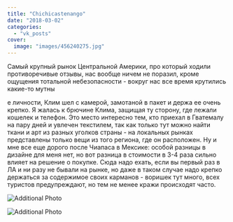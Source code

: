```yaml
---
title: "Chichicastenango"
date: "2018-03-02"
categories: 
  - "vk_posts"
cover:
  image: "images/456240275.jpg"
---
```


Самый крупный рынок Центральной Америки, про который ходили противоречивые отзывы, нас вообще ничем не поразил, кроме ощущения тотальной небезопасности - вокруг нас все время крутились какие-то мутны

<!--more--> е личности, Клим шел с камерой, замотаной в пакет и держа ее очень крепко. Я жалась к брючине Клима, защищая ту сторону, где лежали кошелек и телефон. Это место интересно тем, кто приехал в Гватемалу на пару дней и увлечен текстилем, так как только тут можно найти ткани и арт из разных уголков страны - на локальных рынках представлены только вещи из того региона, где он расположен. Ну и мне все еще дорого после Чиапаса в Мексике: особой разницы в дизайне для меня нет, но вот разница в стоимости в 3-4 раза сильно влияет на решение о покупке. Сюда надо ехать, если вы первый раз в ЛА и ни разу не бывали на рынке, но даже в таком случае надо крепко держаться за содержимое своих карманов - воришек тут много, всех туристов предупреждают, но тем не менее кражи происходят часто.

![Additional Photo](https://vodpop.ru/wp-content/uploads/2023/07/456240276.jpg)

![Additional Photo](https://vodpop.ru/wp-content/uploads/2023/07/456240277.jpg)

